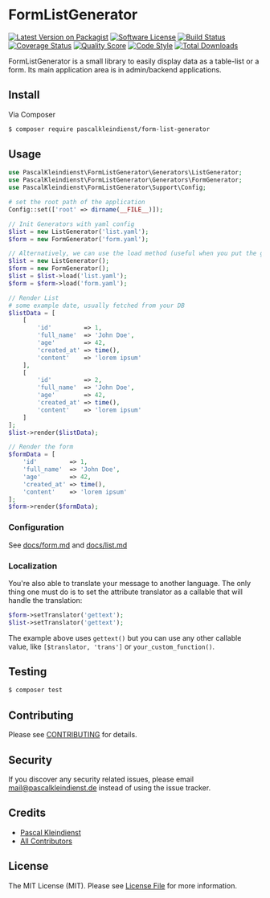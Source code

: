 # FormListGenerator

[![Latest Version on Packagist][ico-version]][link-packagist]
[![Software License][ico-license]](LICENSE.md)
[![Build Status][ico-travis]][link-travis]
[![Coverage Status][ico-scrutinizer]][link-scrutinizer]
[![Quality Score][ico-code-quality]][link-code-quality]
[![Code Style][ico-code-style]][link-code-style]
[![Total Downloads][ico-downloads]][link-downloads]

FormListGenerator is a small library to easily display data as a table-list or a form. Its main application area is in admin/backend applications.

## Install

Via Composer

``` bash
$ composer require pascalkleindienst/form-list-generator
```

## Usage

``` php
use PascalKleindienst\FormListGenerator\Generators\ListGenerator;
use PascalKleindienst\FormListGenerator\Generators\FormGenerator;
use PascalKleindienst\FormListGenerator\Support\Config;

# set the root path of the application
Config::set(['root' => dirname(__FILE__)]);

// Init Generators with yaml config
$list = new ListGenerator('list.yaml'); 
$form = new FormGenerator('form.yaml');

// Alternatively, we can use the load method (useful when you put the generator class in a container)
$list = new ListGenerator(); 
$form = new FormGenerator();
$list = $list->load('list.yaml');
$form = $form->load('form.yaml');

// Render List
# some example date, usually fetched from your DB
$listData = [
    [
        'id'         => 1,
        'full_name'  => 'John Doe',
        'age'        => 42,
        'created_at' => time(),
        'content'    => 'lorem ipsum'
    ],
    [
        'id'         => 2,
        'full_name'  => 'John Doe',
        'age'        => 42,
        'created_at' => time(),
        'content'    => 'lorem ipsum'
    ]
];
$list->render($listData);

// Render the form
$formData = [
    'id'         => 1,
    'full_name'  => 'John Doe',
    'age'        => 42,
    'created_at' => time(),
    'content'    => 'lorem ipsum'
];
$form->render($formData);
```

### Configuration
See [docs/form.md](docs/form.md) and [docs/list.md](docs/list.md)

### Localization
You're also able to translate your message to another language. The only thing one must do is to set the attribute translator as a callable that will handle the translation:
```php
$form->setTranslator('gettext');
$list->setTranslator('gettext');
```
The example above uses `gettext()` but you can use any other callable value, like `[$translator, 'trans']` or `your_custom_function()`.

## Testing

``` bash
$ composer test
```

## Contributing

Please see [CONTRIBUTING](CONTRIBUTING.md) for details.

## Security

If you discover any security related issues, please email mail@pascalkleindienst.de instead of using the issue tracker.

## Credits

- [Pascal Kleindienst][link-author]
- [All Contributors][link-contributors]

## License

The MIT License (MIT). Please see [License File](LICENSE.md) for more information.

[ico-version]: https://img.shields.io/packagist/v/pascalkleindienst/form-list-generator.svg?style=flat-square
[ico-license]: https://img.shields.io/badge/license-MIT-brightgreen.svg?style=flat-square
[ico-travis]: https://img.shields.io/travis/PascalKleindienst/FormListGenerator/master.svg?style=flat-square
[ico-scrutinizer]: https://img.shields.io/scrutinizer/coverage/g/PascalKleindienst/FormListGenerator.svg?style=flat-square
[ico-code-quality]: https://img.shields.io/scrutinizer/g/PascalKleindienst/FormListGenerator.svg?style=flat-square
[ico-code-style]: https://styleci.io/repos/94441385/shield?branch=master
[ico-downloads]: https://img.shields.io/packagist/dt/pascalkleindienst/form-list-generator.svg?style=flat-square

[link-packagist]: https://packagist.org/packages/pascalkleindienst/form-list-generator
[link-travis]: https://travis-ci.org/PascalKleindienst/FormListGenerator
[link-scrutinizer]: https://scrutinizer-ci.com/g/PascalKleindienst/FormListGenerator/code-structure
[link-code-quality]: https://scrutinizer-ci.com/g/PascalKleindienst/FormListGenerator
[link-downloads]: https://packagist.org/packages/pascalkleindienst/form-list-generator
[link-author]: https://github.com/PascalKleindienst
[link-contributors]: ../../contributors
[link-code-style]: https://styleci.io/repos/94441385